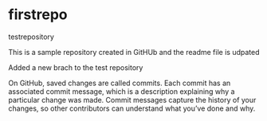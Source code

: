 # firstrepo
testrepository

This is a sample repository created in GitHUb and the readme file is udpated

Added a new brach to the test repository

On GitHub, saved changes are called commits. Each commit has an associated commit message, which is a description explaining why a particular change was made. Commit messages capture the history of your changes, so other contributors can understand what you’ve done and why.


